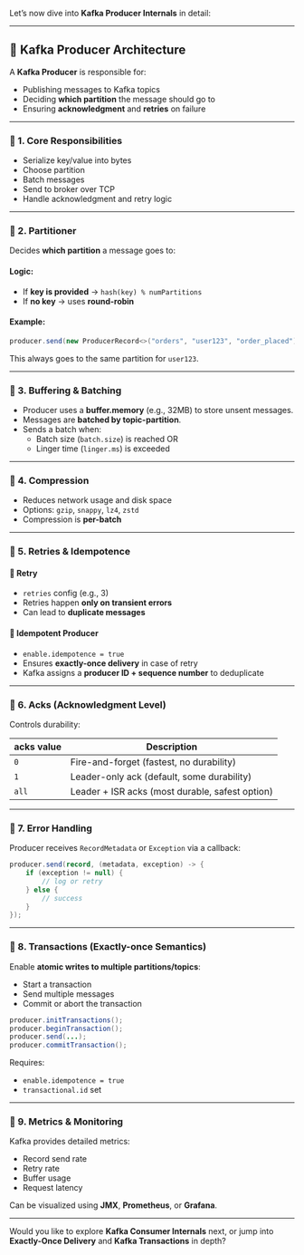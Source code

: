 Let’s now dive into **Kafka Producer Internals** in detail:

---

## 🔷 **Kafka Producer Architecture**

A **Kafka Producer** is responsible for:

- Publishing messages to Kafka topics
- Deciding **which partition** the message should go to
- Ensuring **acknowledgment** and **retries** on failure

---

### 🔹 1. **Core Responsibilities**
- Serialize key/value into bytes
- Choose partition
- Batch messages
- Send to broker over TCP
- Handle acknowledgment and retry logic

---

### 🔹 2. **Partitioner**
Decides **which partition** a message goes to:

#### Logic:
- If **key is provided** → `hash(key) % numPartitions`
- If **no key** → uses **round-robin**

#### Example:
```java
producer.send(new ProducerRecord<>("orders", "user123", "order_placed"));
```
This always goes to the same partition for `user123`.

---

### 🔹 3. **Buffering & Batching**
- Producer uses a **buffer.memory** (e.g., 32MB) to store unsent messages.
- Messages are **batched by topic-partition**.
- Sends a batch when:
  - Batch size (`batch.size`) is reached OR
  - Linger time (`linger.ms`) is exceeded

---

### 🔹 4. **Compression**
- Reduces network usage and disk space
- Options: `gzip`, `snappy`, `lz4`, `zstd`
- Compression is **per-batch**

---

### 🔹 5. **Retries & Idempotence**

#### 🔸 Retry
- `retries` config (e.g., 3)
- Retries happen **only on transient errors**
- Can lead to **duplicate messages**

#### 🔸 Idempotent Producer
- `enable.idempotence = true`
- Ensures **exactly-once delivery** in case of retry
- Kafka assigns a **producer ID + sequence number** to deduplicate

---

### 🔹 6. **Acks (Acknowledgment Level)**
Controls durability:

| acks value | Description                                       |
|------------|---------------------------------------------------|
| `0`        | Fire-and-forget (fastest, no durability)          |
| `1`        | Leader-only ack (default, some durability)        |
| `all`      | Leader + ISR acks (most durable, safest option)   |

---

### 🔹 7. **Error Handling**
Producer receives `RecordMetadata` or `Exception` via a callback:

```java
producer.send(record, (metadata, exception) -> {
    if (exception != null) {
        // log or retry
    } else {
        // success
    }
});
```

---

### 🔹 8. **Transactions (Exactly-once Semantics)**
Enable **atomic writes to multiple partitions/topics**:

- Start a transaction
- Send multiple messages
- Commit or abort the transaction

```java
producer.initTransactions();
producer.beginTransaction();
producer.send(...);
producer.commitTransaction();
```

Requires:
- `enable.idempotence = true`
- `transactional.id` set

---

### 🔹 9. **Metrics & Monitoring**
Kafka provides detailed metrics:
- Record send rate
- Retry rate
- Buffer usage
- Request latency

Can be visualized using **JMX**, **Prometheus**, or **Grafana**.

---

Would you like to explore **Kafka Consumer Internals** next, or jump into **Exactly-Once Delivery** and **Kafka Transactions** in depth?